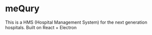 # meQury
This is a HMS (Hospital Management System) for the next generation hospitals. Built on React + Electron
